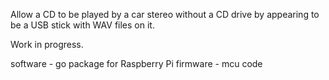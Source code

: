 Allow a CD to be played by a car stereo without a CD drive by appearing to be a USB stick with WAV files on it.
  
Work in progress.

software - go package for Raspberry Pi
firmware - mcu code

